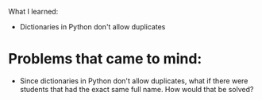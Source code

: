What I learned:
- Dictionaries in Python don't allow duplicates

# Problems that came to mind:
- Since dictionaries in Python don't allow duplicates, what if there were students that had the exact same full name. How would that be solved?